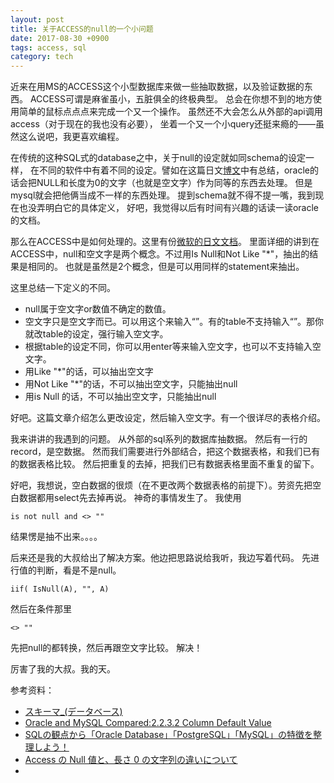 ```yaml
---
layout: post
title: 关于ACCESS的null的一个小问题
date: 2017-08-30 +0900
tags: access, sql
category: tech
---
```


近来在用MS的ACCESS这个小型数据库来做一些抽取数据，以及验证数据的东西。
ACCESS可谓是麻雀虽小，五脏俱全的终极典型。
总会在你想不到的地方使用简单的鼠标点点点来完成一个又一个操作。
虽然还不大会怎么从外部的api调用access（对于现在的我也没有必要），
坐着一个又一个小query还挺来瘾的——虽然这么说吧，我更喜欢编程。

在传统的这种SQL式的database之中，关于null的设定就如同schema的设定一样，
在不同的软件中有着不同的设定。譬如在这篇日文[博文](https://www.ashisuto.co.jp/corporate/column/technical-column/detail/1197236_2274.html)中有总结，oracle的话会把NULL和长度为0的文字（也就是空文字）作为同等的东西去处理。
但是mysql就会把他俩当成不一样的东西处理。
提到schema就不得不提一嘴，我到现在也没弄明白它的具体定义，
好吧，我觉得以后有时间有兴趣的话读一读oracle的文档。

那么在ACCESS中是如何处理的。这里有份[微软的日文文档](https://support.microsoft.com/ja-jp/help/883247)。
里面详细的讲到在ACCESS中，null和空文字是两个概念。不过用Is Null和Not Like "\*"，抽出的结果是相同的。
也就是虽然是2个概念，但是可以用同样的statement来抽出。

这里总结一下定义的不同。

+ null属于空文字or数值不确定的数值。
+ 空文字只是空文字而已。可以用这个来输入“”。有的table不支持输入“”。那你就改table的设定，强行输入空文字。
+ 根据table的设定不同，你可以用enter等来输入空文字，也可以不支持输入空文字。
+ 用Like "\*"的话，可以抽出空文字
+ 用Not Like "\*"的话，不可以抽出空文字，只能抽出null
+ 用is Null 的话，不可以抽出空文字，只能抽出null

好吧。这篇文章介绍怎么更改设定，然后输入空文字。有一个很详尽的表格介绍。

我来讲讲的我遇到的问题。
从外部的sql系列的数据库抽数据。
然后有一行的record，是空数据。
然而我们需要进行外部结合，把这个数据表格，和我们已有的数据表格比较。
然后把重复的去掉，把我们已有数据表格里面不重复的留下。

好吧，我想说，空白数据的很烦（在不更改两个数据表格的前提下）。劳资先把空白数据都用select先去掉再说。
神奇的事情发生了。
我使用
```
is not null and <> ""
```
结果愣是抽不出来。。。。

后来还是我的大叔给出了解决方案。他边把思路说给我听，我边写着代码。
先进行值的判断，看是不是null。
```
iif( IsNull(A), "", A)
```

然后在条件那里
```
<> ""
```

先把null的都转换，然后再跟空文字比较。
解决！

厉害了我的大叔。我的天。




参考资料：
+ [スキーマ_(データベース)](https://ja.wikipedia.org/wiki/%E3%82%B9%E3%82%AD%E3%83%BC%E3%83%9E_(%E3%83%87%E3%83%BC%E3%82%BF%E3%83%99%E3%83%BC%E3%82%B9))
+ [Oracle and MySQL Compared:2.2.3.2 Column Default Value](https://docs.oracle.com/cd/E12151_01/doc.150/e12155/oracle_mysql_compared.htm#i1026408)
+ [SQLの観点から「Oracle Database」「PostgreSQL」「MySQL」の特徴を整理しよう！](https://www.ashisuto.co.jp/corporate/column/technical-column/detail/1197236_2274.html)
+ [Access の Null 値と、長さ 0 の文字列の違いについて](https://support.microsoft.com/ja-jp/help/883247)
+
